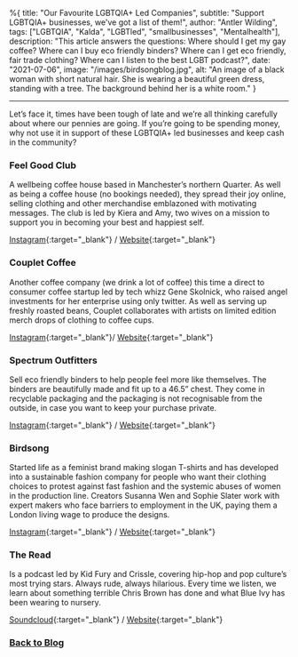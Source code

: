 %{
title: "Our Favourite LGBTQIA+ Led Companies",
subtitle: "Support LGBTQIA+ businesses, we've got a list of them!",
author: "Antler Wilding",
tags: ["LGBTQIA", "Kalda", "LGBTled", "smallbusinesses", "Mentalhealth"],
description: "This article answers the questions: Where should I get my gay coffee? Where can I buy eco friendly binders? Where can I get eco friendly, fair trade clothing? Where can I listen to the best LGBT podcast?",
date: "2021-07-06",
image: "/images/birdsongblog.jpg",
alt: "An image of a black woman with short natural hair. She is wearing a beautiful green dress, standing with a tree. The background behind her is a white room."
}

---

Let’s face it, times have been tough of late and we’re all thinking carefully about where our pennies are going. If you’re going to be spending money, why not use it in support of these LGBTQIA+ led businesses and keep cash in the community?

### Feel Good Club

A wellbeing coffee house based in Manchester’s northern Quarter. As well as being a coffee house (no bookings needed), they spread their joy online, selling clothing and other merchandise emblazoned with motivating messages. The club is led by Kiera and Amy, two wives on a mission to support you in becoming your best and happiest self.

[Instagram](https://www.instagram.com/wearefeelgoodclub/){:target="\_blank"} / [Website](https://www.feelgoodclub.co/){:target="\_blank"}

### Couplet Coffee

Another coffee company (we drink a lot of coffee) this time a direct to consumer coffee startup led by tech whizz Gene Skolnick, who raised angel investments for her enterprise using only twitter. As well as serving up freshly roasted beans, Couplet collaborates with artists on limited edition merch drops of clothing to coffee cups.

[Instagram](https://www.instagram.com/couplet){:target="\_blank"}/ [Website](https://coupletcoffee.com/){:target="\_blank"}

### Spectrum Outfitters

Sell eco friendly binders to help people feel more like themselves. The binders are beautifully made and fit up to a 46.5” chest. They come in recyclable packaging and the packaging is not recognisable from the outside, in case you want to keep your purchase private.

[Instagram](https://www.instagram.com/spectrumoutfitters/){:target="\_blank"} / [Website](https://spectrumoutfitters.co.uk/){:target="\_blank"}

### Birdsong

Started life as a feminist brand making slogan T-shirts and has developed into a sustainable fashion company for people who want their clothing choices to protest against fast fashion and the systemic abuses of women in the production line. Creators Susanna Wen and Sophie Slater work with expert makers who face barriers to employment in the UK, paying them a London living wage to produce the designs.

[Instagram](https://www.instagram.com/birdsonglondon/){:target="\_blank"} / [Website](https://birdsong.london/){:target="\_blank"}

### The Read

Is a podcast led by Kid Fury and Crissle, covering hip-hop and pop culture’s most trying stars. Always rude, always hilarious. Every time we listen, we learn about something terrible Chris Brown has done and what Blue Ivy has been wearing to nursery.

[Soundcloud](https://soundcloud.com/theread){:target="\_blank"} / [Website](http://thisistheread.com/){:target="\_blank"}

### [Back to Blog](http://kalda.co/blog)
